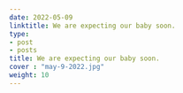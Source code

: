 ```yaml
---
date: 2022-05-09
linktitle: We are expecting our baby soon.
type:
- post
- posts
title: We are expecting our baby soon.
cover : "may-9-2022.jpg"
weight: 10
---
```



